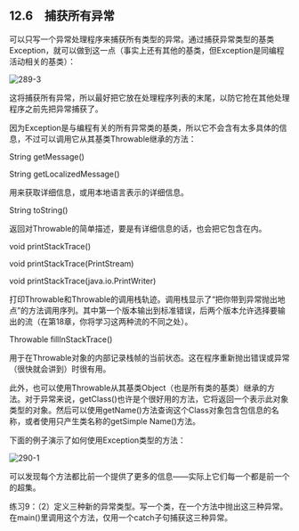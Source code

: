 ## 12.6　捕获所有异常

可以只写一个异常处理程序来捕获所有类型的异常。通过捕获异常类型的基类Exception，就可以做到这一点（事实上还有其他的基类，但Exception是同编程活动相关的基类）：

![289-3](../Images/image03015.jpeg)

这将捕获所有异常，所以最好把它放在处理程序列表的末尾，以防它抢在其他处理程序之前先把异常捕获了。

因为Exception是与编程有关的所有异常类的基类，所以它不会含有太多具体的信息，不过可以调用它从其基类Throwable继承的方法：

String getMessage()

String getLocalizedMessage()

用来获取详细信息，或用本地语言表示的详细信息。

String toString()

返回对Throwable的简单描述，要是有详细信息的话，也会把它包含在内。

void printStackTrace()

void printStackTrace(PrintStream)

void printStackTrace(java.io.PrintWriter)

打印Throwable和Throwable的调用栈轨迹。调用栈显示了“把你带到异常抛出地点”的方法调用序列。其中第一个版本输出到标准错误，后两个版本允许选择要输出的流（在第18章，你将学习这两种流的不同之处）。

Throwable fillInStackTrace()

用于在Throwable对象的内部记录栈帧的当前状态。这在程序重新抛出错误或异常（很快就会讲到）时很有用。

此外，也可以使用Throwable从其基类Object（也是所有类的基类）继承的方法。对于异常来说，getClass()也许是个很好用的方法，它将返回一个表示此对象类型的对象。然后可以使用getName()方法查询这个Class对象包含包信息的名称，或者使用只产生类名称的getSimple Name()方法。

下面的例子演示了如何使用Exception类型的方法：

![290-1](../Images/image03016.jpeg)

可以发现每个方法都比前一个提供了更多的信息——实际上它们每一个都是前一个的超集。

练习9：（2）定义三种新的异常类型。写一个类，在一个方法中抛出这三种异常。在main()里调用这个方法，仅用一个catch子句捕获这三种异常。